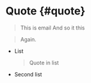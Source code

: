 # Quote {#quote}

> This is email And so it this

> Again.

-   List

    > Quote in list

-   Second list


